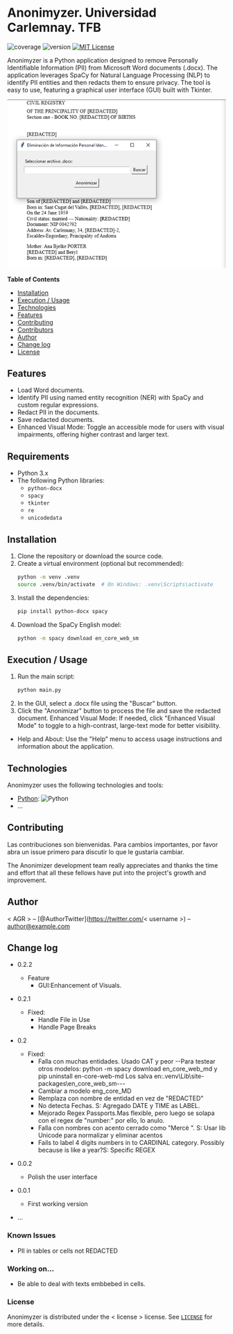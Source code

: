 # Anonimyzer.  Universidad Carlemnay. TFB 

![coverage](https://img.shields.io/badge/coverage-80%25-yellowgreen)
![version](https://img.shields.io/badge/version-0.2-yellow)
[![MIT License](https://img.shields.io/badge/License-MIT-green.svg)](https://choosealicense.com/licenses/mit/)

Anonimyzer is a Python application designed to remove Personally Identifiable Information (PII) from Microsoft Word documents (.docx). The application leverages SpaCy for Natural Language Processing (NLP) to identify PII entities and then redacts them to ensure privacy. The tool is easy to use, featuring a graphical user interface (GUI) built with Tkinter.

<img alt="Example Image" src="images/Anonimyzer 0.1.png"/>

**Table of Contents**

- [Installation](#installation)
- [Execution / Usage](#execution--usage)
- [Technologies](#technologies)
- [Features](#features)
- [Contributing](#contributing)
- [Contributors](#contributors)
- [Author](#author)
- [Change log](#change-log)
- [License](#license)


## Features

- Load Word documents.
- Identify PII using named entity recognition (NER) with SpaCy and custom regular expressions.
- Redact PII in the documents.
- Save redacted documents.
- Enhanced Visual Mode: Toggle an accessible mode for users with visual impairments, offering higher contrast and larger text.


## Requirements

- Python 3.x
- The following Python libraries:
  - `python-docx`
  - `spacy`
  - `tkinter`
  - `re`
  - `unicodedata`

## Installation

1. Clone the repository or download the source code.
2. Create a virtual environment (optional but recommended):
    ```sh
    python -m venv .venv
    source .venv/bin/activate  # On Windows: .venv\Scripts\activate
    ```
3. Install the dependencies:
    ```sh
    pip install python-docx spacy
    ```
4. Download the SpaCy English model:
    ```sh
    python -m spacy download en_core_web_sm
    ```

## Execution / Usage

1. Run the main script:
    ```sh
    python main.py
    ```
2. In the GUI, select a .docx file using the "Buscar" button.
3. Click the "Anonimizar" button to process the file and save the redacted document.
Enhanced Visual Mode: If needed, click "Enhanced Visual Mode" to toggle to a high-contrast, large-text mode for better visibility.
- Help and About: Use the "Help" menu to access usage instructions and information about the application.


## Technologies

Anonimyzer uses the following technologies and tools:

- [Python](https://www.python.org/): ![Python](https://img.shields.io/badge/python-3670A0?style=for-the-badge&logo=python&logoColor=ffdd54)
- ...


## Contributing

Las contribuciones son bienvenidas. Para cambios importantes, por favor abra un issue primero para discutir lo que le gustaría cambiar.

The Anonimizer development team really appreciates and thanks the time and effort that all these fellows have put into the project's growth and improvement.

## Author

< AGR > – [@AuthorTwitter](https://twitter.com/< username >) – author@example.com

## Change log
- 0.2.2
   - Feature
     - GUI:Enhancement of Visuals.
- 0.2.1
   - Fixed:
     - Handle File in Use
     - Handle Page Breaks
- 0.2
   - Fixed:
     - Falla con muchas entidades. Usado CAT y peor
           --Para testear otros modelos: python -m spacy download en_core_web_md y pip uninstall en-core-web-md
                   Los salva en:.venv\Lib\site-packages\en_core_web_sm---
     - Cambiar a modelo eng_core_MD
     - Remplaza con nombre de entidad en vez de "REDACTED"
     - No detecta Fechas. S: Agregado DATE y TIME as LABEL.
     - Mejorado Regex Passports.Mas flexible, pero luego se solapa con el regex de "number:" por ello, lo anulo.
     - Falla con nombres con acento cerrado como "Mercè ". S: Usar lib Unicode para normalizar y eliminar acentos
     - Fails to label 4 digits numbers in to CARDINAL category. Possibly because is like a year?S: Specific REGEX
    

- 0.0.2
    - Polish the user interface
- 0.0.1
    - First working version
- ...

### Known Issues

- PII in tables or cells not REDACTED


### Working on...
- Be able to deal with texts embbebed in cells.

### License

Anonimyzer is distributed under the < license > license. See [`LICENSE`](LICENSE.md) for more details.